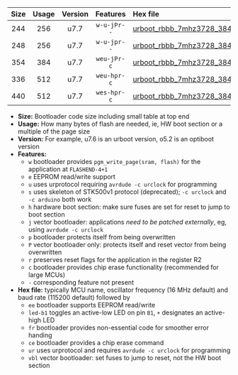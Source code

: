 |Size|Usage|Version|Features|Hex file|
|:-:|:-:|:-:|:-:|:--|
|244|256|u7.7|`w-u-jPr--`|[urboot_rbbb_7mhz3728_38400bps_led+b5_ur_vbl.hex](https://raw.githubusercontent.com/stefanrueger/urboot.hex/main/boards/rbbb/fcpu_7mhz3728/38400_bps/urboot_rbbb_7mhz3728_38400bps_led+b5_ur_vbl.hex)|
|248|256|u7.7|`w-u-jpr--`|[urboot_rbbb_7mhz3728_38400bps_led+b5_fr_ur_vbl.hex](https://raw.githubusercontent.com/stefanrueger/urboot.hex/main/boards/rbbb/fcpu_7mhz3728/38400_bps/urboot_rbbb_7mhz3728_38400bps_led+b5_fr_ur_vbl.hex)|
|354|384|u7.7|`weu-jPr-c`|[urboot_rbbb_7mhz3728_38400bps_ee_led+b5_fr_ce_ur_vbl.hex](https://raw.githubusercontent.com/stefanrueger/urboot.hex/main/boards/rbbb/fcpu_7mhz3728/38400_bps/urboot_rbbb_7mhz3728_38400bps_ee_led+b5_fr_ce_ur_vbl.hex)|
|336|512|u7.7|`weu-hpr-c`|[urboot_rbbb_7mhz3728_38400bps_ee_led+b5_fr_ce_ur.hex](https://raw.githubusercontent.com/stefanrueger/urboot.hex/main/boards/rbbb/fcpu_7mhz3728/38400_bps/urboot_rbbb_7mhz3728_38400bps_ee_led+b5_fr_ce_ur.hex)|
|440|512|u7.7|`wes-hpr-c`|[urboot_rbbb_7mhz3728_38400bps_ee_led+b5_fr_ce.hex](https://raw.githubusercontent.com/stefanrueger/urboot.hex/main/boards/rbbb/fcpu_7mhz3728/38400_bps/urboot_rbbb_7mhz3728_38400bps_ee_led+b5_fr_ce.hex)|

- **Size:** Bootloader code size including small table at top end
- **Usage:** How many bytes of flash are needed, ie, HW boot section or a multiple of the page size
- **Version:** For example, u7.6 is an urboot version, o5.2 is an optiboot version
- **Features:**
  + `w` bootloader provides `pgm_write_page(sram, flash)` for the application at `FLASHEND-4+1`
  + `e` EEPROM read/write support
  + `u` uses urprotocol requiring `avrdude -c urclock` for programming
  + `s` uses skeleton of STK500v1 protocol (deprecated); `-c urclock` and `-c arduino` both work
  + `h` hardware boot section: make sure fuses are set for reset to jump to boot section
  + `j` vector bootloader: applications *need to be patched externally*, eg, using `avrdude -c urclock`
  + `p` bootloader protects itself from being overwritten
  + `P` vector bootloader only: protects itself and reset vector from being overwritten
  + `r` preserves reset flags for the application in the register R2
  + `c` bootloader provides chip erase functionality (recommended for large MCUs)
  + `-` corresponding feature not present
- **Hex file:** typically MCU name, oscillator frequency (16 MHz default) and baud rate (115200 default) followed by
  + `ee` bootloader supports EEPROM read/write
  + `led-b1` toggles an active-low LED on pin `B1`, `+` designates an active-high LED
  + `fr` bootloader provides non-essential code for smoother error handing
  + `ce` bootloader provides a chip erase command
  + `ur` uses urprotocol and requires `avrdude -c urclock` for programming
  + `vbl` vector bootloader: set fuses to jump to reset, not the HW boot section
